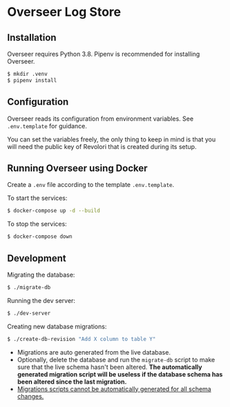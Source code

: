 # Overseer Log Store
## Installation
Overseer requires Python 3.8.
Pipenv is recommended for installing Overseer.

```bash
$ mkdir .venv
$ pipenv install
```

## Configuration
Overseer reads its configuration from environment variables.
See `.env.template` for guidance.

You can set the variables freely, the only thing to keep in mind is that you will need the public key of Revolori that is created during its setup.

## Running Overseer using Docker
Create a `.env` file according to the template `.env.template`.

To start the services:
```bash
$ docker-compose up -d --build
```

To stop the services:
```bash
$ docker-compose down
```

## Development

Migrating the database:
```bash
$ ./migrate-db
```

Running the dev server:
```bash
$ ./dev-server
```

Creating new database migrations:
```bash
$ ./create-db-revision "Add X column to table Y"
```
 - Migrations are auto generated from the live database.
 - Optionally, delete the database and run the `migrate-db` script to make sure that the live schema hasn't been altered.
**The automatically generated migration script will be useless if the database schema has been altered since the last migration.**
 - [Migrations scripts cannot be automatically generated for all schema changes.](https://alembic.sqlalchemy.org/en/latest/autogenerate.html#what-does-autogenerate-detect-and-what-does-it-not-detect)
